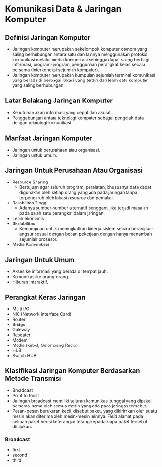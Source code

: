 # Komunikasi Data & Jaringan Komputer

## Definisi Jaringan Komputer

- Jaringan komputer merupakan sekelompok komputer otonom yang saling berhubungan antara satu dan lainnya menggunakan protokol komunikasi melalui media komunikasi sehingga dapat saling berbagi informasi, program-program, penggunaan perangkat keras secara bersama (interkoneksi sejumlah komputer).
- Jaringan komputer merupakan kumpulan sejumlah terminal komunikasi yang berada di berbagai lokasi yang terdiri dari lebih satu komputer yang saling berhubungan.

## Latar Belakang Jaringan Komputer

- Kebutuhan akan informasi yang cepat dan akurat.
- Penggabungan antara teknologi komputer sebagai pengolah data dengan teknologi komunikasi.

## Manfaat Jaringan Komputer

- Jaringan untuk perusahaan atau organisasi.
- Jaringan untuk umum.

## Jaringan Untuk Perusahaan Atau Organisasi

- Resource Sharing
  * Bertujuan agar seluruh program, peralatan, khususnya data dapat digunakan oleh setiap orang yang ada pada jaringan tanpa terpengaruh oleh lokasi *resource* dan pemakai.
- Reliabilitas Tinggi
  * Adanya sumber-sumber alternatif pengganti jika terjadi masalah pada salah satu perangkat dalam jaringan.
- Lebih ekonomis
- Skalabilitas
  * Kemampuan untuk meningkatkan kinerja sistem secara berangsur-angsur sesuai dengan beban pekerjaan dengan hanya menambah sejumlah prosesor.
- Media Komunikasi

## Jaringan Untuk Umum

- Akses ke informasi yang berada di tempat jauh.
- Komunikasi ke orang-orang.
- Hiburan interaktif.

## Perangkat Keras Jaringan

- Multi I/O
- NIC (Network Interface Card)
- Router
- Bridge
- Gateway
- Repeater
- Modem
- Media (kabel, Gelombang Radio)
- HUB
- Switch HUB

## Klasifikasi Jaringan Komputer Berdasarkan Metode Transmisi

- Broadcast
- Point to Point
- Jaringan broadcast memiliki saluran komunikasi tunggal yang dipakai bersama-sama oleh semua mesin yang ada pada jaringan tersebut.
- Pesan-pesan berukuran kecil, disebut paket, yang dikirimkan oleh suatu mesin akan diterima oleh mesin-mesin leinnya. *Field* alamat pada sebuah paket berisi keterangan tetang kepada siapa paket tersebut ditujukan.

### Broadcast

- first
- second
- third

























































